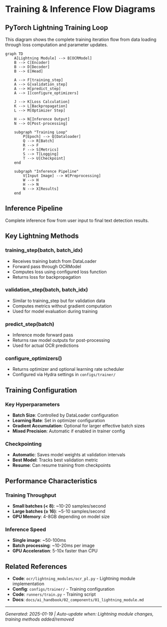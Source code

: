 # Training & Inference Flow Diagrams

<!-- ai_cue:diagram=training_inference -->
<!-- ai_cue:priority=high -->
<!-- ai_cue:use_when=training,inference,lightning,pytorch -->

## PyTorch Lightning Training Loop

This diagram shows the complete training iteration flow from data loading through loss computation and parameter updates.

```mermaid
graph TD
    A[Lightning Module] --> B[OCRModel]
    B --> C[Encoder]
    B --> D[Decoder]
    B --> E[Head]

    A --> F[training_step]
    A --> G[validation_step]
    A --> H[predict_step]
    A --> I[configure_optimizers]

    J --> K[Loss Calculation]
    K --> L[Backpropagation]
    L --> M[Optimizer Step]

    H --> N[Inference Output]
    N --> O[Post-processing]

    subgraph "Training Loop"
        P[Epoch] --> Q[Dataloader]
        Q --> R[Batch]
        R --> F
        F --> S[Metrics]
        S --> T[Logging]
        T --> U[Checkpoint]
    end

    subgraph "Inference Pipeline"
        V[Input Image] --> W[Preprocessing]
        W --> H
        H --> N
        N --> X[Results]
    end

```


## Inference Pipeline

Complete inference flow from user input to final text detection results.

## Key Lightning Methods

### **training_step(batch, batch_idx)**
- Receives training batch from DataLoader
- Forward pass through OCRModel
- Computes loss using configured loss function
- Returns loss for backpropagation

### **validation_step(batch, batch_idx)**
- Similar to training_step but for validation data
- Computes metrics without gradient computation
- Used for model evaluation during training

### **predict_step(batch)**
- Inference mode forward pass
- Returns raw model outputs for post-processing
- Used for actual OCR predictions

### **configure_optimizers()**
- Returns optimizer and optional learning rate scheduler
- Configured via Hydra settings in `configs/trainer/`

## Training Configuration

### **Key Hyperparameters**
- **Batch Size**: Controlled by DataLoader configuration
- **Learning Rate**: Set in optimizer configuration
- **Gradient Accumulation**: Optional for larger effective batch sizes
- **Mixed Precision**: Automatic if enabled in trainer config

### **Checkpointing**
- **Automatic**: Saves model weights at validation intervals
- **Best Model**: Tracks best validation metric
- **Resume**: Can resume training from checkpoints

## Performance Characteristics

### **Training Throughput**
- **Small batches (< 8)**: ~10-20 samples/second
- **Large batches (≥ 16)**: ~5-10 samples/second
- **GPU Memory**: 4-8GB depending on model size

### **Inference Speed**
- **Single image**: ~50-100ms
- **Batch processing**: ~10-20ms per image
- **GPU Acceleration**: 5-10x faster than CPU

## Related References

- **Code**: `ocr/lightning_modules/ocr_pl.py` - Lightning module implementation
- **Config**: `configs/trainer/` - Training configuration
- **Code**: `runners/train.py` - Training script
- **Docs**: `docs/ai_handbook/02_components/01_lightning_module.md`

---

*Generated: 2025-01-19 | Auto-update when: Lightning module changes, training methods added/removed*
